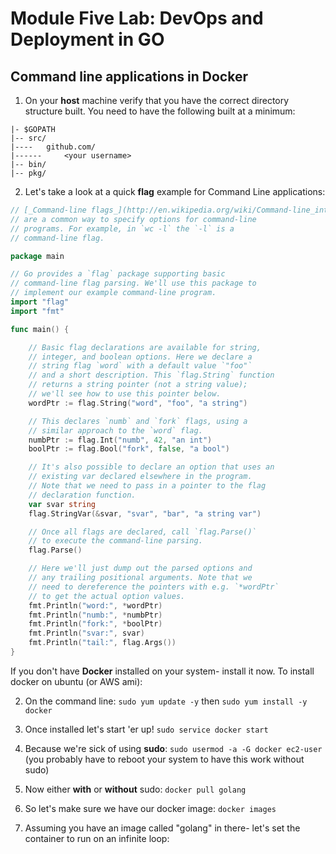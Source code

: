 # Module Five Lab: DevOps and Deployment in GO

## Command line applications in Docker

1. On your **host** machine verify that you have the correct directory structure built. You need to have the following built at a minimum:

```
|- $GOPATH
|-- src/
|----   github.com/
|------     <your username>
|-- bin/
|-- pkg/
```

2. Let's take a look at a quick __flag__ example for Command Line applications:

```go
// [_Command-line flags_](http://en.wikipedia.org/wiki/Command-line_interface#Command-line_option)
// are a common way to specify options for command-line
// programs. For example, in `wc -l` the `-l` is a
// command-line flag.

package main

// Go provides a `flag` package supporting basic
// command-line flag parsing. We'll use this package to
// implement our example command-line program.
import "flag"
import "fmt"

func main() {

    // Basic flag declarations are available for string,
    // integer, and boolean options. Here we declare a
    // string flag `word` with a default value `"foo"`
    // and a short description. This `flag.String` function
    // returns a string pointer (not a string value);
    // we'll see how to use this pointer below.
    wordPtr := flag.String("word", "foo", "a string")

    // This declares `numb` and `fork` flags, using a
    // similar approach to the `word` flag.
    numbPtr := flag.Int("numb", 42, "an int")
    boolPtr := flag.Bool("fork", false, "a bool")

    // It's also possible to declare an option that uses an
    // existing var declared elsewhere in the program.
    // Note that we need to pass in a pointer to the flag
    // declaration function.
    var svar string
    flag.StringVar(&svar, "svar", "bar", "a string var")

    // Once all flags are declared, call `flag.Parse()`
    // to execute the command-line parsing.
    flag.Parse()

    // Here we'll just dump out the parsed options and
    // any trailing positional arguments. Note that we
    // need to dereference the pointers with e.g. `*wordPtr`
    // to get the actual option values.
    fmt.Println("word:", *wordPtr)
    fmt.Println("numb:", *numbPtr)
    fmt.Println("fork:", *boolPtr)
    fmt.Println("svar:", svar)
    fmt.Println("tail:", flag.Args())
}
```

If you don't have **Docker** installed on your system- install it now. To install docker on ubuntu (or AWS ami):

2. On the command line: `sudo yum update -y` then `sudo yum install -y docker`

3. Once installed let's start 'er up! `sudo service docker start`

4. Because we're sick of using **sudo**: `sudo usermod -a -G docker ec2-user` (you probably have to reboot your system to have this work without sudo)

5. Now either __with__ or __without__ sudo: `docker pull golang`

6. So let's make sure we have our docker image: `docker images`

7. Assuming you have an image called "golang" in there- let's set the container to run on an infinite loop: